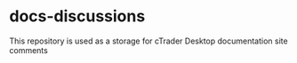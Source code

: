 # docs-discussions
This repository is used as a storage for cTrader Desktop documentation site comments
